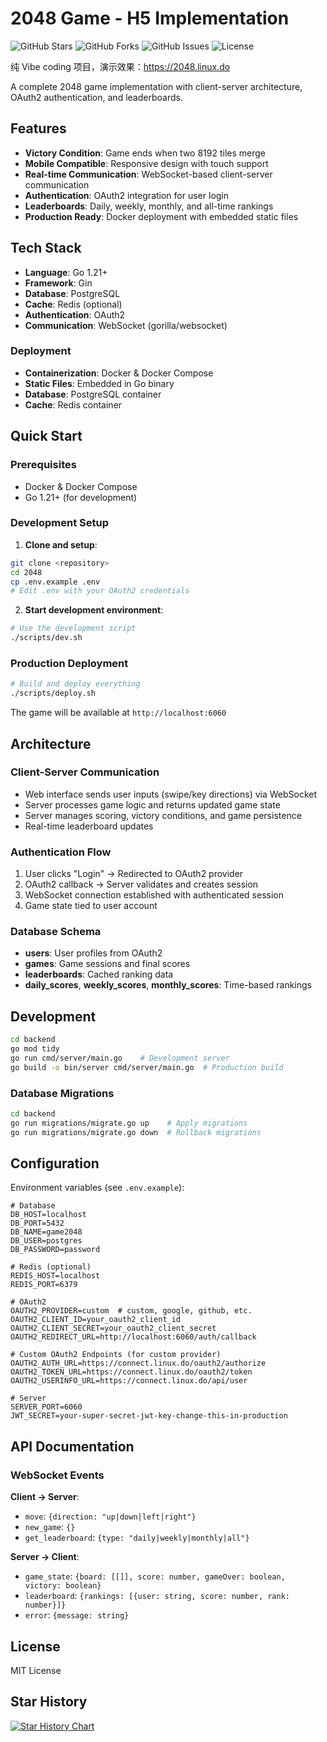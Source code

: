 # 2048 Game - H5 Implementation

![GitHub Stars](https://img.shields.io/github/stars/linux-do/2048?style=social) ![GitHub Forks](https://img.shields.io/github/forks/linux-do/2048?style=social) ![GitHub Issues](https://img.shields.io/github/issues/linux-do/2048?style=flat-square) ![License](https://img.shields.io/github/license/linux-do/2048?style=flat-square)

纯 Vibe coding 项目，演示效果：https://2048.linux.do

A complete 2048 game implementation with client-server architecture, OAuth2 authentication, and leaderboards.

## Features

- **Victory Condition**: Game ends when two 8192 tiles merge
- **Mobile Compatible**: Responsive design with touch support
- **Real-time Communication**: WebSocket-based client-server communication
- **Authentication**: OAuth2 integration for user login
- **Leaderboards**: Daily, weekly, monthly, and all-time rankings
- **Production Ready**: Docker deployment with embedded static files

## Tech Stack

- **Language**: Go 1.21+
- **Framework**: Gin
- **Database**: PostgreSQL
- **Cache**: Redis (optional)
- **Authentication**: OAuth2
- **Communication**: WebSocket (gorilla/websocket)

### Deployment
- **Containerization**: Docker & Docker Compose
- **Static Files**: Embedded in Go binary
- **Database**: PostgreSQL container
- **Cache**: Redis container

## Quick Start

### Prerequisites
- Docker & Docker Compose
- Go 1.21+ (for development)

### Development Setup

1. **Clone and setup**:
```bash
git clone <repository>
cd 2048
cp .env.example .env
# Edit .env with your OAuth2 credentials
```

2. **Start development environment**:
```bash
# Use the development script
./scripts/dev.sh
```

### Production Deployment

```bash
# Build and deploy everything
./scripts/deploy.sh
```

The game will be available at `http://localhost:6060`

## Architecture

### Client-Server Communication
- Web interface sends user inputs (swipe/key directions) via WebSocket
- Server processes game logic and returns updated game state
- Server manages scoring, victory conditions, and game persistence
- Real-time leaderboard updates

### Authentication Flow
1. User clicks "Login" → Redirected to OAuth2 provider
2. OAuth2 callback → Server validates and creates session
3. WebSocket connection established with authenticated session
4. Game state tied to user account

### Database Schema
- **users**: User profiles from OAuth2
- **games**: Game sessions and final scores
- **leaderboards**: Cached ranking data
- **daily_scores**, **weekly_scores**, **monthly_scores**: Time-based rankings

## Development

```bash
cd backend
go mod tidy
go run cmd/server/main.go    # Development server
go build -o bin/server cmd/server/main.go  # Production build
```

### Database Migrations
```bash
cd backend
go run migrations/migrate.go up    # Apply migrations
go run migrations/migrate.go down  # Rollback migrations
```

## Configuration

Environment variables (see `.env.example`):

```env
# Database
DB_HOST=localhost
DB_PORT=5432
DB_NAME=game2048
DB_USER=postgres
DB_PASSWORD=password

# Redis (optional)
REDIS_HOST=localhost
REDIS_PORT=6379

# OAuth2
OAUTH2_PROVIDER=custom  # custom, google, github, etc.
OAUTH2_CLIENT_ID=your_oauth2_client_id
OAUTH2_CLIENT_SECRET=your_oauth2_client_secret
OAUTH2_REDIRECT_URL=http://localhost:6060/auth/callback

# Custom OAuth2 Endpoints (for custom provider)
OAUTH2_AUTH_URL=https://connect.linux.do/oauth2/authorize
OAUTH2_TOKEN_URL=https://connect.linux.do/oauth2/token
OAUTH2_USERINFO_URL=https://connect.linux.do/api/user

# Server
SERVER_PORT=6060
JWT_SECRET=your-super-secret-jwt-key-change-this-in-production
```

## API Documentation

### WebSocket Events

**Client → Server**:
- `move`: `{direction: "up|down|left|right"}`
- `new_game`: `{}`
- `get_leaderboard`: `{type: "daily|weekly|monthly|all"}`

**Server → Client**:
- `game_state`: `{board: [[]], score: number, gameOver: boolean, victory: boolean}`
- `leaderboard`: `{rankings: [{user: string, score: number, rank: number}]}`
- `error`: `{message: string}`

## License

MIT License

## Star History

<a href="https://www.star-history.com/#linux-do/2048&Date">
 <picture>
   <source media="(prefers-color-scheme: dark)" srcset="https://api.star-history.com/svg?repos=linux-do/2048&type=Date&theme=dark" />
   <source media="(prefers-color-scheme: light)" srcset="https://api.star-history.com/svg?repos=linux-do/2048&type=Date" />
   <img alt="Star History Chart" src="https://api.star-history.com/svg?repos=linux-do/2048&type=Date" />
 </picture>
</a>